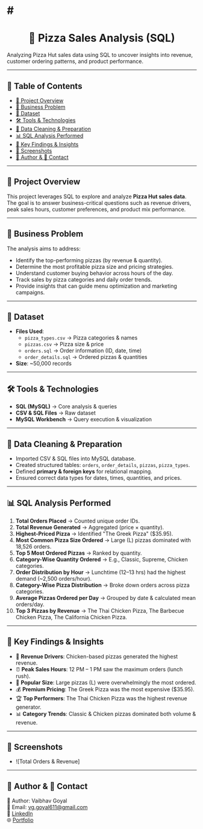 # # <h1 align="center">🍕 Pizza Sales Analysis (SQL)</h1>


Analyzing Pizza Hut sales data using SQL to uncover insights into revenue, customer ordering patterns, and product performance.

---

## 📑 Table of Contents
- [🔎 Project Overview](#overview)  
- [🎯 Business Problem](#business-problem)  
- [📂 Dataset](#dataset)  
- [🛠 Tools & Technologies](#tools-technologies)  
- [🧹 Data Cleaning & Preparation](#data-cleaning-preparation)  
- [📊 SQL Analysis Performed](#sql-analysis-performed)  
- [📌 Key Findings & Insights](#key-findings-insights)  
- [📸 Screenshots](#screenshots)  
- [👤 Author & 📧 Contact](#author-contact)  

---

## <a class="anchor" id="overview"></a> 🔎 Project Overview
This project leverages SQL to explore and analyze **Pizza Hut sales data**.  
The goal is to answer business-critical questions such as revenue drivers, peak sales hours, customer preferences, and product mix performance.

---

## <a class="anchor" id="business-problem"></a> 🎯 Business Problem
The analysis aims to address:  
- Identify the top-performing pizzas (by revenue & quantity).  
- Determine the most profitable pizza size and pricing strategies.  
- Understand customer buying behavior across hours of the day.  
- Track sales by pizza categories and daily order trends.  
- Provide insights that can guide menu optimization and marketing campaigns.  

---

## <a class="anchor" id="dataset"></a> 📂 Dataset  
- **Files Used**:  
  - `pizza_types.csv` → Pizza categories & names  
  - `pizzas.csv` → Pizza size & price  
  - `orders.sql` → Order information (ID, date, time)  
  - `order_details.sql` → Ordered pizzas & quantities  
- **Size**: ~50,000 records  

---

## <a class="anchor" id="tools-technologies"></a> 🛠 Tools & Technologies
- **SQL (MySQL)** → Core analysis & queries  
- **CSV & SQL Files** → Raw dataset  
- **MySQL Workbench** → Query execution & visualization  

---

## <a class="anchor" id="data-cleaning-preparation"></a> 🧹 Data Cleaning & Preparation
- Imported CSV & SQL files into MySQL database.  
- Created structured tables: `orders`, `order_details`, `pizzas`, `pizza_types`.  
- Defined **primary & foreign keys** for relational mapping.  
- Ensured correct data types for dates, times, quantities, and prices.  

---

## <a class="anchor" id="sql-analysis-performed"></a> 📊 SQL Analysis Performed
1. **Total Orders Placed** → Counted unique order IDs.  
2. **Total Revenue Generated** → Aggregated (price × quantity).  
3. **Highest-Priced Pizza** → Identified "The Greek Pizza" ($35.95).  
4. **Most Common Pizza Size Ordered** → Large (L) pizzas dominated with 18,526 orders.  
5. **Top 5 Most Ordered Pizzas** → Ranked by quantity.  
6. **Category-Wise Quantity Ordered** → E.g., Classic, Supreme, Chicken categories.  
7. **Order Distribution by Hour** → Lunchtime (12–13 hrs) had the highest demand (~2,500 orders/hour).  
8. **Category-Wise Pizza Distribution** → Broke down orders across pizza categories.  
9. **Average Pizzas Ordered per Day** → Grouped by date & calculated mean orders/day.  
10. **Top 3 Pizzas by Revenue** → The Thai Chicken Pizza, The Barbecue Chicken Pizza, The California Chicken Pizza.  

---

## <a class="anchor" id="key-findings-insights"></a> 📌 Key Findings & Insights
- 🍕 **Revenue Drivers**: Chicken-based pizzas generated the highest revenue.  
- ⏰ **Peak Sales Hours**: 12 PM – 1 PM saw the maximum orders (lunch rush).  
- 📏 **Popular Size**: Large pizzas (L) were overwhelmingly the most ordered.  
- 💰 **Premium Pricing**: The Greek Pizza was the most expensive ($35.95).  
- 🏆 **Top Performers**: The Thai Chicken Pizza was the highest revenue generator.  
- 📊 **Category Trends**: Classic & Chicken pizzas dominated both volume & revenue.  

---

## <a class="anchor" id="screenshots"></a> 📸 Screenshots
- ![Total Orders & Revenue] 

---

## <a class="anchor" id="author-contact"></a> 👤 Author & 📧 Contact
👤 Author: Vaibhav Goyal  <br>
📧 Email: vg.goyal611@gmail.com  <br>
💼 [LinkedIn](https://www.linkedin.com/in/vaibhav-goyal-29b70a30/)  <br>
🌐 [Portfolio](https://github.com/vggoyal611)  <br>
